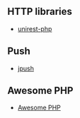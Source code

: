 

HTTP libraries
------
* [unirest-php](https://github.com/Mashape/unirest-php)


Push
------
* [jpush](https://github.com/jpush/jpush-api-php-client)

Awesome PHP
--------
* [Awesome PHP](https://github.com/ziadoz/awesome-php)

